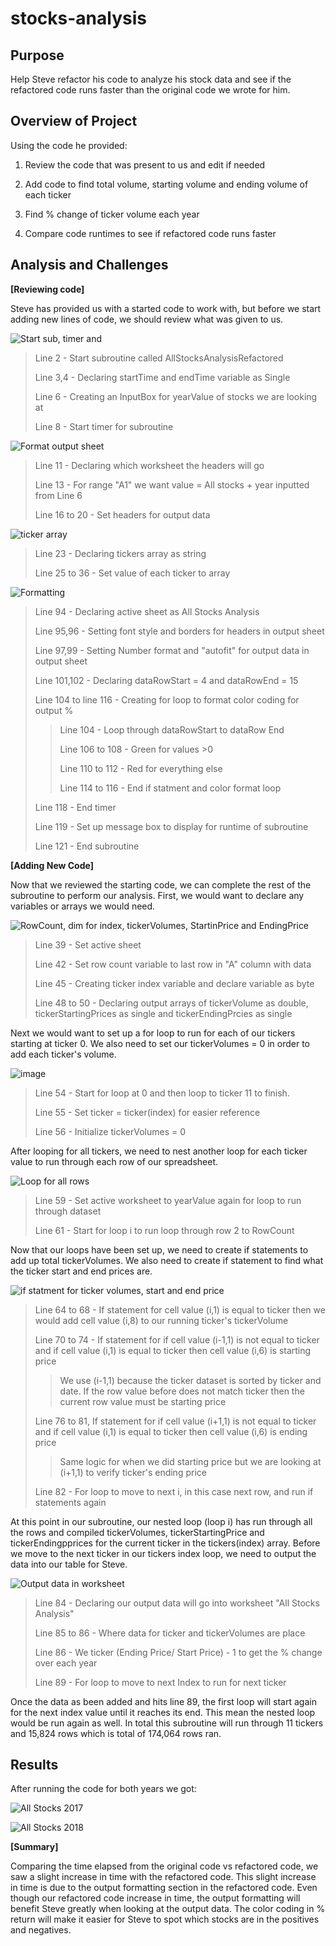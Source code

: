 # stocks-analysis
## **Purpose**

Help Steve refactor his code to analyze his stock data and see if the refactored code runs faster than the original code we wrote for him.

## **Overview of Project**

Using the code he provided:

1. Review the code that was present to us and edit if needed

3. Add code to find total volume, starting volume and ending volume of each ticker

4. Find % change of ticker volume each year

5. Compare code runtimes to see if refactored code runs faster

## **Analysis and Challenges**

**[Reviewing code]**

Steve has provided us with a started code to work with, but before we start adding new lines of code, we should review what was given to us.

![Start sub, timer and](https://user-images.githubusercontent.com/96326293/148659851-80318037-090d-47ef-8692-013a9b3c956e.PNG)
>Line 2 - Start subroutine called AllStocksAnalysisRefactored
>
>Line 3,4 - Declaring startTime and endTime variable as Single
>
>Line 6 - Creating an InputBox for yearValue of stocks we are looking at
>
>Line 8 - Start timer for subroutine

![Format output sheet](https://user-images.githubusercontent.com/96326293/148659982-de0a2661-98b1-4fcd-a5d7-96ef457cb5f6.PNG)
>Line 11 - Declaring which worksheet the headers will go
>
>Line 13 - For range "A1" we want value = All stocks + year inputted from Line 6
>
>Line 16 to 20 - Set headers for output data

![ticker array](https://user-images.githubusercontent.com/96326293/148660161-61f9e1a4-3ede-41ff-8e9e-b0078bb17e21.PNG)
>Line 23 - Declaring tickers array as string
>
>Line 25 to 36 - Set value of each ticker to array

![Formatting](https://user-images.githubusercontent.com/96326293/148660243-98bbdf28-914d-450f-b457-b5db056cefa4.PNG)
>Line 94 - Declaring active sheet as All Stocks Analysis
>
>Line 95,96 - Setting font style and borders for headers in output sheet
>
>Line 97,99 - Setting Number format and "autofit" for output data in output sheet
>
>Line 101,102 - Declaring dataRowStart = 4 and dataRowEnd = 15
>
>Line 104 to line 116 - Creating for loop to format color coding for output %
>
>>Line 104 - Loop through dataRowStart to dataRow End
>>
>>Line 106 to 108 - Green for values >0
>>
>>Line 110 to 112 - Red for everything else
>>
>>Line 114 to 116 - End if statment and color format loop
>
>Line 118 - End timer
>
>Line 119 - Set up message box to display for runtime of subroutine
>
>Line 121 - End subroutine

**[Adding New Code]**


Now that we reviewed the starting code, we can complete the rest of the subroutine to perform our analysis. First, we would want to declare any variables or arrays we would need.

![RowCount, dim for index, tickerVolumes, StartinPrice and EndingPrice](https://user-images.githubusercontent.com/96326293/148661289-5c607164-d34b-465f-b190-737af5010959.PNG)
>Line 39 - Set active sheet
>
>Line 42 - Set row count variable to last row in "A" column with data
>
>Line 45 - Creating ticker index variable and declare variable as byte
>
>Line 48 to 50 - Declaring output arrays of tickerVolume as double, tickerStartingPrices as single and tickerEndingPrcies as single


Next we would want to set up a for loop to run for each of our tickers starting at ticker 0.
We also need to set our tickerVolumes = 0 in order to add each ticker's volume.

![image](https://user-images.githubusercontent.com/96326293/148663022-5853acd6-5e6e-4ee1-9c28-ff3664bc2cc3.png)
>Line 54 - Start for loop at 0 and then loop to ticker 11 to finish.
>
>Line 55 - Set ticker = ticker(index) for easier reference
>
>Line 56 - Initialize tickerVolumes = 0


After looping for all tickers, we need to nest another loop for each ticker value to run through each row of our spreadsheet.

![Loop for all rows](https://user-images.githubusercontent.com/96326293/148663147-2d1129f9-2374-4475-8ae8-cc4491d0f2c9.PNG)
>Line 59 - Set active worksheet to yearValue again for loop to run through dataset
>
>Line 61 - Start for loop i to run loop through row 2 to RowCount


Now that our loops have been set up, we need to create if statements to add up total tickerVolumes. We also need to create if statement to find what the ticker start and end prices are.

![if statment for ticker volumes, start and end price](https://user-images.githubusercontent.com/96326293/148663517-c0aa0957-2113-40c3-8af4-c985841cfb7b.PNG)
>Line 64 to 68 - If statement for cell value (i,1) is equal to ticker then we would add cell value (i,8) to our running ticker's tickerVolume
>
>Line 70 to 74 - If statement for if cell value (i-1,1) is not equal to ticker and if cell value (i,1) is equal to ticker then cell value (i,6) is starting price
>
>>We use (i-1,1) because the ticker dataset is sorted by ticker and date. If the row value before does not match ticker then the current row value must be starting price
>
>Line 76 to 81, If statement for if cell value (i+1,1) is not equal to ticker and if cell value (i,1) is equal to ticker then cell value (i,6) is ending price
>
>>Same logic for when we did starting price but we are looking at (i+1,1) to verify ticker's ending price
>
>Line 82 - For loop to move to next i, in this case next row, and run if statements again


At this point in our subroutine, our nested loop (loop i) has run through all the rows and compiled tickerVolumes, tickerStartingPrice and tickerEndingpprices for the current ticker in the tickers(index) array. Before we move to the next ticker in our tickers index loop, we need to output the data into our table for Steve.

![Output data in worksheet](https://user-images.githubusercontent.com/96326293/148667699-f5704f12-651b-490f-9ae2-5e1eee6c795e.PNG)
>Line 84 - Declaring our output data will go into worksheet "All Stocks Analysis"
>
>Line 85 to 86 - Where data for ticker and tickerVolumes are place
>
>Line 86 - We ticker (Ending Price/ Start Price) - 1 to get the %  change over each year
>
>Line 89 - For loop to move to next Index to run for next ticker

Once the data as been added and hits line 89, the first loop will start again for the next index value until it reaches its end. This mean the nested loop would be run again as well. In total this subroutine will run through 11 tickers and 15,824 rows which is total of 174,064 rows ran.

## **Results**

After running the code for both years we got:

![All Stocks 2017](https://user-images.githubusercontent.com/96326293/148668392-5ad201cf-4579-4ce6-93d0-959983e36480.png)

![All Stocks 2018](https://user-images.githubusercontent.com/96326293/148668395-9158f2a8-0a56-4682-bfab-36010a60b0da.png)

**[Summary]**

Comparing the time elapsed from the original code vs refactored code, we saw a slight increase in time with the refactored code.
This slight increase in time is due to the output formatting section in the refactored code.
Even though our refactored code increase in time, the output formatting will benefit Steve greatly when looking at the output data.
The color coding in % return will make it easier for Steve to spot which stocks are in the positives and negatives.
